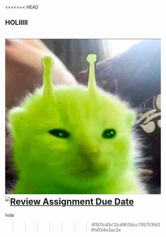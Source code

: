 <<<<<<< HEAD
## HOLIIIII

![miaw](./cat.jpg)
[![Review Assignment Due Date](https://classroom.github.com/assets/deadline-readme-button-22041afd0340ce965d47ae6ef1cefeee28c7c493a6346c4f15d667ab976d596c.svg)](https://classroom.github.com/a/bTbF-M77)
=======
hola
>>>>>>> 4f501cd3c12cd9034cc795753fd291d134e3ac2e
